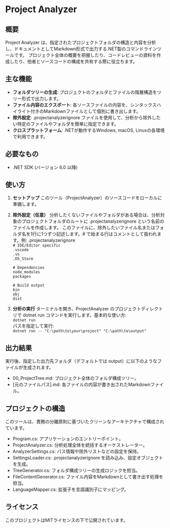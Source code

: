 ﻿# **Project Analyzer**

## **概要**

Project Analyzer は、指定されたプロジェクトフォルダの構造と内容を分析し、ドキュメントとしてMarkdown形式で出力する.NET製のコマンドラインツールです。 プロジェクト全体の概要を把握したり、コードレビューの資料を作成したり、他者とソースコードの構成を共有する際に役立ちます。

## **主な機能**

* **フォルダツリーの生成**: プロジェクトのフォルダとファイルの階層構造をツリー形式で出力します。  
* **ファイル内容のエクスポート**: 各ソースファイルの内容を、シンタックスハイライト付きのMarkdownファイルとして個別に書き出します。  
* **除外設定**: .projectanalyzerignore ファイルを使用して、分析から除外したい特定のファイルやフォルダを簡単に指定できます。  
* **クロスプラットフォーム**: .NETが動作するWindows, macOS, Linuxの各環境で利用できます。

## **必要なもの**

* .NET SDK (バージョン 6.0 以降)

## **使い方**

1. **セットアップ** このツール（ProjectAnalyzer）のソースコードをローカルに準備します。  
2. **除外設定（任意）** 分析したくないファイルやフォルダがある場合は、分析対象のプロジェクトフォルダのルートに .projectanalyzerignore という名前のファイルを作成します。 このファイルに、除外したいファイル名またはフォルダ名を1行に1つずつ記述します。\# で始まる行はコメントとして扱われます。例: .projectanalyzerignore  
   `# IDE/Editor specific`  
   `.vscode`  
   `.vs`  
   `.DS_Store`

   `# Dependencies`  
   `node_modules`  
   `packages`

   `# Build output`  
   `bin`  
   `obj`  
   `dist`

3. **分析の実行** ターミナルを開き、ProjectAnalyzer のプロジェクトディレクトリで dotnet run コマンドを実行します。基本的な使い方:  
   `dotnet run`  
   パスを指定して実行:  
   `dotnet run -- "C:\path\to\your\project" "C:\path\to\output"`

## **出力結果**

実行後、指定した出力先フォルダ（デフォルトでは output）に以下のようなファイルが生成されます。

* 00\_ProjectTree.md: プロジェクト全体のフォルダ構成ツリー。  
* \[元のファイルパス\].md: 各ファイルの内容が書き出されたMarkdownファイル。

## **プロジェクトの構造**

このツールは、責務の分離原則に基づいたクリーンなアーキテクチャで構成されています。

* Program.cs: アプリケーションのエントリーポイント。  
* ProjectAnalyzer.cs: 分析処理全体を統括するオーケストレーター。  
* AnalyzerSettings.cs: パス情報や除外リストなどの設定を保持。  
* SettingsLoader.cs: .projectanalyzerignore を読み込み、設定オブジェクトを生成。  
* TreeGenerator.cs: フォルダ構成ツリーの生成ロジックを担当。  
* FileContentGenerator.cs: ファイル内容をMarkdownとして書き出す処理を担当。  
* LanguageMapper.cs: 拡張子を言語識別子にマッピング。

## **ライセンス**

このプロジェクトはMITライセンスの下で公開されています。